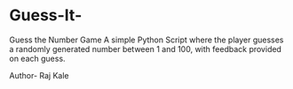 # Guess-It-
Guess the Number Game A simple Python Script where the player guesses a randomly generated number between 1 and 100, with feedback provided on each guess.

Author- Raj Kale
